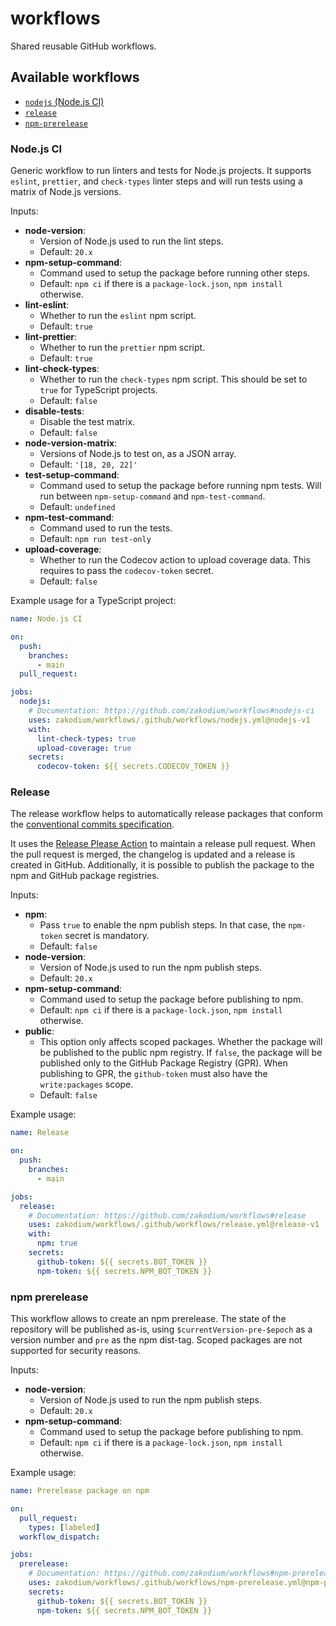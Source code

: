 # workflows

Shared reusable GitHub workflows.

## Available workflows

* [`nodejs` (Node.js CI)](#nodejs-ci)
* [`release`](#release)
* [`npm-prerelease`](#npm-prerelease)

### Node.js CI

Generic workflow to run linters and tests for Node.js projects. It supports `eslint`,
`prettier`, and `check-types` linter steps and will run tests using a matrix of
Node.js versions.

Inputs:

* **node-version**:
  * Version of Node.js used to run the lint steps.
  * Default: `20.x`
* **npm-setup-command**:
  * Command used to setup the package before running other steps.
  * Default: `npm ci` if there is a `package-lock.json`, `npm install` otherwise.
* **lint-eslint**:
  * Whether to run the `eslint` npm script.
  * Default: `true`
* **lint-prettier**:
  * Whether to run the `prettier` npm script.
  * Default: `true`
* **lint-check-types**:
  * Whether to run the `check-types` npm script. This should be set to `true`
    for TypeScript projects.
  * Default: `false`
* **disable-tests**:
  * Disable the test matrix.
  * Default: `false`
* **node-version-matrix**:
  * Versions of Node.js to test on, as a JSON array.
  * Default: `'[18, 20, 22]'`
* **test-setup-command**:
  * Command used to setup the package before running npm tests. Will run
    between `npm-setup-command` and `npm-test-command`.
  * Default: `undefined`
* **npm-test-command**:
  * Command used to run the tests.
  * Default: `npm run test-only`
* **upload-coverage**:
  * Whether to run the Codecov action to upload coverage data.
    This requires to pass the `codecov-token` secret.
  * Default: `false`

Example usage for a TypeScript project:
  
```yml
name: Node.js CI

on:
  push:
    branches:
      - main
  pull_request:

jobs:
  nodejs:
    # Documentation: https://github.com/zakodium/workflows#nodejs-ci
    uses: zakodium/workflows/.github/workflows/nodejs.yml@nodejs-v1
    with:
      lint-check-types: true
      upload-coverage: true
    secrets:
      codecov-token: ${{ secrets.CODECOV_TOKEN }}
```

### Release

The release workflow helps to automatically release packages that conform the
[conventional commits specification](https://www.conventionalcommits.org/en/v1.0.0/).

It uses the [Release Please Action](https://github.com/google-github-actions/release-please-action#release-please-action)
to maintain a release pull request. When the pull request is merged, the changelog
is updated and a release is created in GitHub. Additionally, it is possible to
publish the package to the npm and GitHub package registries.

Inputs:

* **npm**:
  * Pass `true` to enable the npm publish steps. In that case, the `npm-token`
    secret is mandatory.
  * Default: `false`
* **node-version**:
  * Version of Node.js used to run the npm publish steps.
  * Default: `20.x`
* **npm-setup-command**:
  * Command used to setup the package before publishing to npm.
  * Default: `npm ci` if there is a `package-lock.json`, `npm install` otherwise.
* **public**:
  * This option only affects scoped packages.
    Whether the package will be published to the public npm registry. If `false`,
    the package will be published only to the GitHub Package Registry (GPR).
    When publishing to GPR, the `github-token` must also have the `write:packages` scope.
  * Default: `false`

Example usage:

````yml
name: Release

on:
  push:
    branches:
      - main

jobs:
  release:
    # Documentation: https://github.com/zakodium/workflows#release
    uses: zakodium/workflows/.github/workflows/release.yml@release-v1
    with:
      npm: true
    secrets:
      github-token: ${{ secrets.BOT_TOKEN }}
      npm-token: ${{ secrets.NPM_BOT_TOKEN }}
````

### npm prerelease

This workflow allows to create an npm prerelease. The state of the repository
will be published as-is, using `$currentVersion-pre-$epoch` as a version number
and `pre` as the npm dist-tag. Scoped packages are not supported for security
reasons.

Inputs:

* **node-version**:
  * Version of Node.js used to run the npm publish steps.
  * Default: `20.x`
* **npm-setup-command**:
  * Command used to setup the package before publishing to npm.
  * Default: `npm ci` if there is a `package-lock.json`, `npm install` otherwise.

Example usage:

````yml
name: Prerelease package on npm

on:
  pull_request:
    types: [labeled]
  workflow_dispatch:

jobs:
  prerelease:
    # Documentation: https://github.com/zakodium/workflows#npm-prerelease
    uses: zakodium/workflows/.github/workflows/npm-prerelease.yml@npm-prerelease-v1
    secrets:
      github-token: ${{ secrets.BOT_TOKEN }}
      npm-token: ${{ secrets.NPM_BOT_TOKEN }}
````
